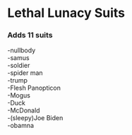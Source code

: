 # Lethal Lunacy Suits
### Adds 11 suits
-nullbody <br>
-samus <br>
-soldier <br>
-spider man <br>
-trump <br>
-Flesh Panopticon <br>
-Mogus <br>
-Duck <br>
-McDonald <br>
-(sleepy)Joe Biden <br>
-obamna